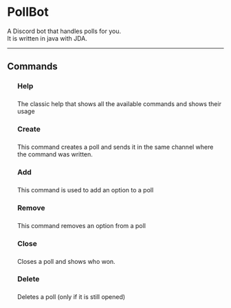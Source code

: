 # PollBot
A Discord bot that handles polls for you.<br>
It is written in java with JDA.<br>
<hr>
<h2>Commands</h2>
<ul>
  <div>
    <div>
      <h3>
        Help
      <h3>
    </div>
    <div>
      <label>
        The classic help that shows all the available commands and shows their usage
      </label>
    </div>
  </div>
  
  <div>
    <div>
      <h3>
        Create
      <h3>
    </div>
    <div>
      <label>
        This command creates a poll and sends it in the same channel where the command was written.
      </label>
    </div>
  </div>
      
      
  <div>
    <div>
      <h3>
        Add
      <h3>
    </div>
    <div>
      <label>
        This command is used to add an option to a poll
      </label>
    </div>
  </div>
      
      
   <div>
    <div>
      <h3>
        Remove
      <h3>
    </div>
    <div>
      <label>
        This command removes an option from a poll
      </label>
    </div>
  </div>
      
      
   <div>
    <div>
      <h3>
        Close
      <h3>
    </div>
    <div>
      <label>
        Closes a poll and shows who won.
      </label>
    </div>
  </div>
      
   <div>
    <div>
      <h3>
        Delete
      <h3>
    </div>
    <div>
      <label>
        Deletes a poll (only if it is still opened)
      </label>
    </div>
  </div>
</ul>

     
